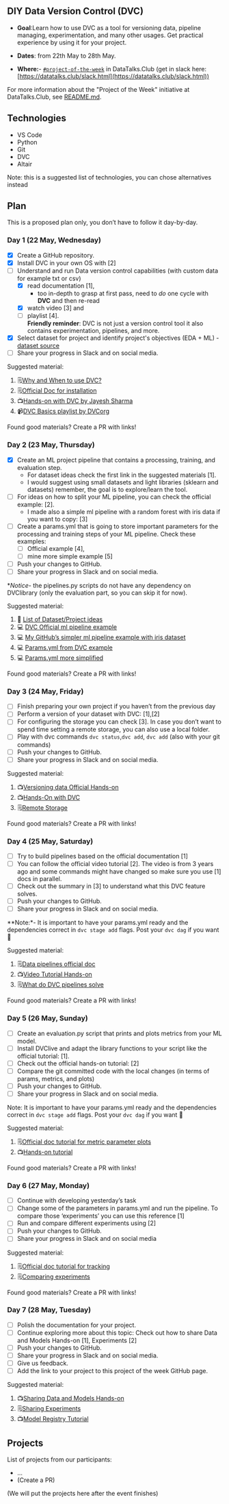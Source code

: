 ## DIY Data Version Control (DVC)

- **Goal**:Learn how to use DVC as a tool for versioning data, pipeline managing, experimentation, and many other usages. Get practical experience by using it for your project.

- **Dates**: from 22th May to 28th May.
- **Where:**- [`#project-of-the-week`](https://app.slack.com/client/T01ATQK62F8/C02BP4FQH36) in DataTalks.Club (get in slack here: [https://datatalks.club/slack.html](https://datatalks.club/slack.html))

For more information about the "Project of the Week" initiative at DataTalks.Club, see [README.md](../README.md).

## Technologies

- VS Code
- Python
- Git
- DVC
- Altair

Note: this is a suggested list of technologies, you can chose alternatives instead

## Plan

This is a proposed plan only, you don’t have to follow it day-by-day.

### Day 1 (22 May, Wednesday)

- [x] Create a GitHub repository.
- [x] Install DVC in your own OS with [2]
- [ ] Understand and run Data version control capabilities (with custom data for example txt or csv)  
  - [x] read documentation [1],
    - too in-depth to grasp at first pass, need to *do* one cycle with **DVC** and then re-read
  - [x] watch video [3] and 
  - [ ] playlist [4]. <br/>**Friendly reminder**: DVC is not just a version control tool it also contains experimentation, pipelines, and more.
- [x] Select dataset for project and identify project's objectives (EDA + ML)
      - [dataset source](https://www.kaggle.com/datasets/aslanahmedov/walmart-sales-forecast)
- [ ] Share your progress in Slack and on social media.

Suggested material:

1. 🗒️[Why and When to use DVC?](https://dvc.org/doc/use-cases)
2. 🗒️[Official Doc for installation](https://dvc.org/doc/install)
3. 📺[Hands-on with DVC by Jayesh Sharma](https://www.youtube.com/watch?v=efnw2QvlhZM)
4. :video_camera:[DVC Basics playlist by DVCorg](https://youtube.com/playlist?list=PL7WG7YrwYcnDb0qdPl9-KEStsL-3oaEjg&si=VWK_I2CAm_plXfHp)

Found good materials? Create a PR with links!

### Day 2 (23 May, Thursday)

- [x] Create an ML project pipeline that contains a processing, training, and evaluation step. 
  - For dataset ideas check the first link in the suggested materials [1]. 
  - I would suggest using small datasets and light libraries (sklearn and datasets) remember, the goal is to explore/learn the tool.
- [ ] For ideas on how to split your ML pipeline, you can check the official example: [2]. 
  - I made also a simple ml pipeline with a random forest with iris data if you want to copy: [3]
- [ ] Create a params.yml that is going to store important parameters for the processing and training steps of your ML pipeline. Check these examples: 
  - [ ] Official example [4], 
  - [ ] mine more simple example [5]
- [ ] Push your changes to GitHub.
- [ ] Share your progress in Slack and on social media.

**Notice*- the pipelines.py scripts do not have any dependency on DVClibrary (only the evaluation part, so you can skip it for now).

Suggested material:

1. 💾 [List of Dataset/Project ideas](https://github.com/DataTalksClub/data-engineering-zoomcamp/blob/main/projects/datasets.md)
2. 💻 [DVC Official ml pipeline example](https://github.com/iterative/example-get-started/tree/main/src)
3. 💻 [My GitHub’s simpler ml pipeline example with iris dataset](https://github.com/AntonisCSt/POW_DVC/tree/main/src)
4. 💻 [Params.yml from DVC example](https://github.com/iterative/example-get-started/blob/main/params.yaml)
5. 💻 [Params.yml more simplified](https://github.com/AntonisCSt/POW_DVC/blob/main/params.yaml)

Found good materials? Create a PR with links!

### Day 3 (24 May, Friday)

- [ ] Finish preparing your own project if you haven’t from the previous day
- [ ] Perform a version of your dataset with DVC: [1],[2]
- [ ] For configuring the storage you can check [3].
 In case you don’t want to spend time setting a remote storage, you can also use a local folder.
- [ ] Play with dvc commands `dvc status`,`dvc add`, `dvc add` (also with your git commands)
- [ ] Push your changes to GitHub.
- [ ] Share your progress in Slack and on social media.

Suggested material:

1. 📺[Versioning data Official Hands-on](https://www.youtube.com/watch?v=kLKBcPonMYw&t=0s)
2. 📺[Hands-On with DVC](https://www.youtube.com/watch?v=efnw2QvlhZM)
3. 🗒️[Remote Storage](https://dvc.org/doc/user-guide/data-management/remote-storage)

Found good materials? Create a PR with links!

### Day 4 (25 May, Saturday)

- [ ] Try to build pipelines based on the official documentation [1]
- [ ] You can follow the official video tutorial [2]. The video is from 3 years ago and some commands might have changed so make sure you use [1] docs in parallel.
- [ ] Check out the summary in [3] to understand what this DVC feature solves.
- [ ] Push your changes to GitHub.
- [ ] Share your progress in Slack and on social media.

**Note:*- It is important to have your params.yml ready and the dependencies correct in `dvc stage add` flags.
Post your `dvc dag` if you want 🙂

Suggested material:

1. 🗒️[Data pipelines official doc](https://dvc.org/doc/start/data-pipelines/data-pipelines)
2. 📺[Video Tutorial Hands-on](https://www.youtube.com/watch?v=71IGzyH95UY)
3. 🗒️[What do DVC pipelines solve](https://dvc.org/doc/start/data-pipelines/data-pipelines#summary)

Found good materials? Create a PR with links!

### Day 5 (26 May, Sunday)

- [ ] Create an evaluation.py script that prints and plots metrics from your ML model.
- [ ] Install DVClive and adapt the library functions to your script like the official tutorial: [1].
- [ ] Check out the official hands-on tutorial: [2]
- [ ] Compare the git committed code with the local changes (in terms of params, metrics, and plots)
- [ ] Push your changes to GitHub.
- [ ] Share your progress in Slack and on social media.

Note: It is important to have your params.yml ready and the dependencies correct in `dvc stage add` flags. 
Post your `dvc dag` if you want 🙂

Suggested material:

1. 🗒️[Official doc tutorial for metric parameter plots](https://dvc.org/doc/start/data-pipelines/metrics-parameters-plots)
2. 📺[Hands-on tutorial](https://www.youtube.com/watch?v=iduHPtBncBk&list=PL7WG7YrwYcnDb0qdPl9-KEStsL-3oaEjg)

Found good materials? Create a PR with links!

### Day 6 (27 May, Monday)

- [ ] Continue with developing yesterday’s task
- [ ] Change some of the parameters in params.yml and run the pipeline. To compare those ‘experiments’ you can use this reference [1]
- [ ] Run and compare different experiments using [2]
- [ ] Push your changes to GitHub.
- [ ] Share your progress in Slack and on social media

Suggested material:

1. 🗒️[Official doc tutorial for tracking](https://dvc.org/doc/start/experiments/experiment-tracking?tab=VSCode-Extension#tracking)
2. 🗒️[Comparing experiments](https://dvc.org/doc/user-guide/experiment-management/comparing-experiments)

Found good materials? Create a PR with links!

### Day 7 (28 May, Tuesday)

- [ ] Polish the documentation for your project.
- [ ] Continue exploring more about this topic: Check out how to share Data and Models Hands-on [1], Experiments [2]
- [ ] Push your changes to GitHub.
- [ ] Share your progress in Slack and on social media.
- [ ] Give us feedback.
- [ ] Add the link to your project to this project of the week GitHub page.

Suggested material:
1. 📺[Sharing Data and Models Hands-on](https://www.youtube.com/watch?v=EE7Gk84OZY8&list=PL7WG7YrwYcnDb0qdPl9-KEStsL-3oaEjg&index=2)
2. 🗒️[Sharing Experiments](https://dvc.org/doc/user-guide/experiment-management/sharing-experiments)
3. 📺[Model Registry Tutorial](https://www.youtube.com/watch?v=T7MBFpnSr9Q) 


## Projects

List of projects from our participants:

- ...
- (Create a PR)

(We will put the projects here after the event finishes)
